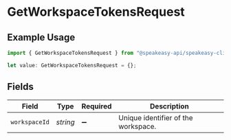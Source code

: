 # GetWorkspaceTokensRequest

## Example Usage

```typescript
import { GetWorkspaceTokensRequest } from "@speakeasy-api/speakeasy-client-sdk-typescript/sdk/models/operations";

let value: GetWorkspaceTokensRequest = {};
```

## Fields

| Field                               | Type                                | Required                            | Description                         |
| ----------------------------------- | ----------------------------------- | ----------------------------------- | ----------------------------------- |
| `workspaceId`                       | *string*                            | :heavy_minus_sign:                  | Unique identifier of the workspace. |